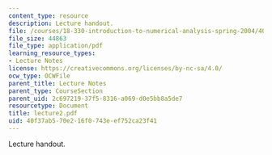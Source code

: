 ```yaml
---
content_type: resource
description: Lecture handout.
file: /courses/18-330-introduction-to-numerical-analysis-spring-2004/40f37ab570e216f0743eef752ca23f41_lecture2.pdf
file_size: 44863
file_type: application/pdf
learning_resource_types:
- Lecture Notes
license: https://creativecommons.org/licenses/by-nc-sa/4.0/
ocw_type: OCWFile
parent_title: Lecture Notes
parent_type: CourseSection
parent_uid: 2c697219-37f5-8316-a069-d0e5bb8a5de7
resourcetype: Document
title: lecture2.pdf
uid: 40f37ab5-70e2-16f0-743e-ef752ca23f41
---
```

Lecture handout.